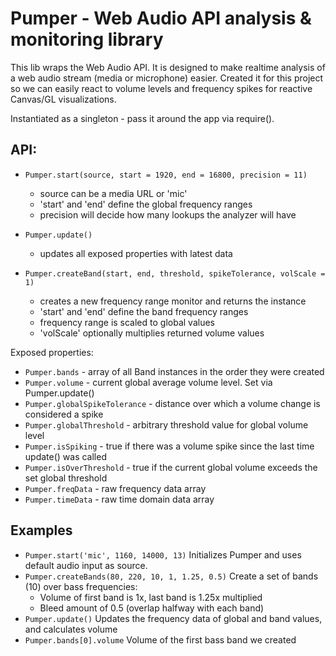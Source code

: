 # Pumper - Web Audio API analysis & monitoring library

This lib wraps the Web Audio API.  It is designed to make realtime analysis of
a web audio stream (media or microphone) easier. Created it for this project so
we can easily react to volume levels and frequency spikes for reactive Canvas/GL
visualizations.

Instantiated as a singleton - pass it around the app via require().

## API:
- `Pumper.start(source, start = 1920, end = 16800, precision = 11)`
     - source can be a media URL or 'mic'
     - 'start' and 'end' define the global frequency ranges
     - precision will decide how many lookups the analyzer will have

- `Pumper.update()`
     - updates all exposed properties with latest data

- `Pumper.createBand(start, end, threshold, spikeTolerance, volScale = 1)`
     - creates a new frequency range monitor and returns the instance
     - 'start' and 'end' define the band frequency ranges
     - frequency range is scaled to global values
     - 'volScale' optionally multiplies returned volume values

Exposed properties:
- `Pumper.bands` - array of all Band instances in the order they were created
- `Pumper.volume` - current global average volume level. Set via Pumper.update()
- `Pumper.globalSpikeTolerance` - distance over which a volume change is considered a spike
- `Pumper.globalThreshold` - arbitrary threshold value for global volume level
- `Pumper.isSpiking` - true if there was a volume spike since the last time update() was called
- `Pumper.isOverThreshold` - true if the current global volume exceeds the set global threshold
- `Pumper.freqData` - raw frequency data array
- `Pumper.timeData` - raw time domain data array

## Examples
- `Pumper.start('mic', 1160, 14000, 13)`
  Initializes Pumper and uses default audio input as source.
- `Pumper.createBands(80, 220, 10, 1, 1.25, 0.5)`
  Create a set of bands (10) over bass frequencies:
     - Volume of first band is 1x, last band is 1.25x multiplied
     - Bleed amount of 0.5 (overlap halfway with each band)
- `Pumper.update()`
  Updates the frequency data of global and band values, and calculates volume
- `Pumper.bands[0].volume`
  Volume of the first bass band we created
